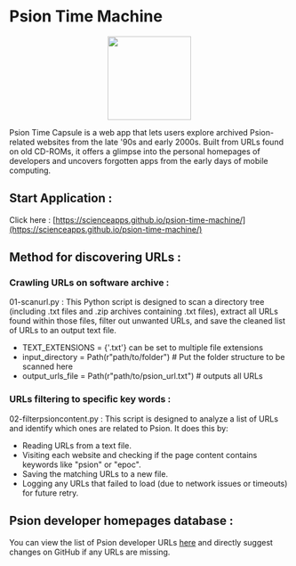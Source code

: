 # Psion Time Machine

<p align="center">
  <img src="https://upload.wikimedia.org/wikipedia/commons/9/97/Psion_historisch_logo.svg" width="150"/>
</p>

Psion Time Capsule is a web app that lets users explore archived Psion-related websites from the late '90s and early 2000s. Built from URLs found on old CD-ROMs, it offers a glimpse into the personal homepages of developers and uncovers forgotten apps from the early days of mobile computing.

## Start Application :

Click here : [https://scienceapps.github.io/psion-time-machine/](https://scienceapps.github.io/psion-time-machine/)

## Method for discovering URLs :

### Crawling URLs on software archive : 

01-scanurl.py : This Python script is designed to scan a directory tree (including .txt files and .zip archives containing .txt files), extract all URLs found within those files, filter out unwanted URLs, and save the cleaned list of URLs to an output text file.

- TEXT_EXTENSIONS = {'.txt'} can be set to multiple file extensions
- input_directory = Path(r"path/to/folder") # Put the folder structure to be scanned here
- output_urls_file = Path(r"path/to/psion_url.txt") # outputs all URLs

### URLs filtering to specific key words :

02-filterpsioncontent.py : This script is designed to analyze a list of URLs and identify which ones are related to Psion.
It does this by:

- Reading URLs from a text file.
- Visiting each website and checking if the page content contains keywords like "psion" or "epoc".
- Saving the matching URLs to a new file.
- Logging any URLs that failed to load (due to network issues or timeouts) for future retry.

## Psion developer homepages database :

You can view the list of Psion developer URLs [here](https://github.com/scienceapps/psion-time-machine/blob/main/data/psion-urls.txt) and directly suggest changes on GitHub if any URLs are missing.
